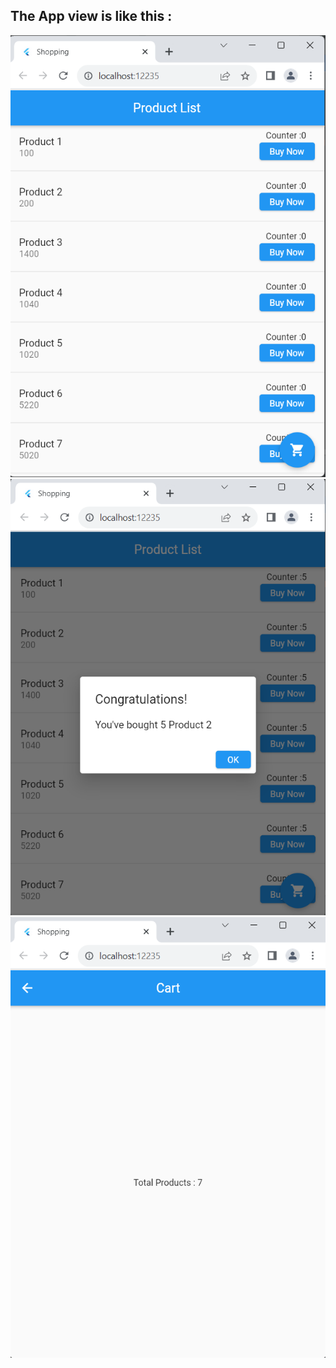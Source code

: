 ## The App view is like this : 
![AppView!](appView.png)
![AppView2!](appView2.png)
![AppView3!](appView3.png)